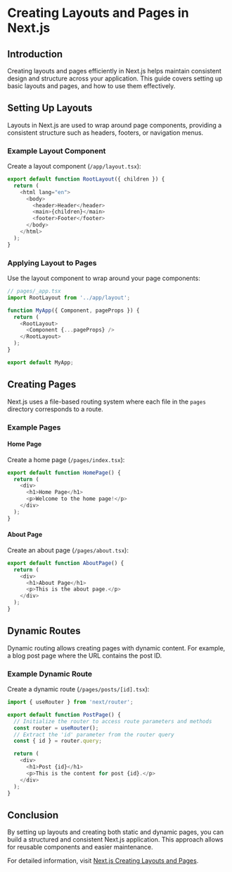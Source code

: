 # Creating Layouts and Pages in Next.js

## Introduction

Creating layouts and pages efficiently in Next.js helps maintain consistent design and structure across your application. This guide covers setting up basic layouts and pages, and how to use them effectively.

## Setting Up Layouts

Layouts in Next.js are used to wrap around page components, providing a consistent structure such as headers, footers, or navigation menus.

### Example Layout Component

Create a layout component (`/app/layout.tsx`):

```javascript
export default function RootLayout({ children }) {
  return (
    <html lang="en">
      <body>
        <header>Header</header>
        <main>{children}</main>
        <footer>Footer</footer>
      </body>
    </html>
  );
}
```

### Applying Layout to Pages

Use the layout component to wrap around your page components:

```javascript
// pages/_app.tsx
import RootLayout from '../app/layout';

function MyApp({ Component, pageProps }) {
  return (
    <RootLayout>
      <Component {...pageProps} />
    </RootLayout>
  );
}

export default MyApp;
```

## Creating Pages

Next.js uses a file-based routing system where each file in the `pages` directory corresponds to a route.

### Example Pages

#### Home Page

Create a home page (`/pages/index.tsx`):

```javascript
export default function HomePage() {
  return (
    <div>
      <h1>Home Page</h1>
      <p>Welcome to the home page!</p>
    </div>
  );
}
```

#### About Page

Create an about page (`/pages/about.tsx`):

```javascript
export default function AboutPage() {
  return (
    <div>
      <h1>About Page</h1>
      <p>This is the about page.</p>
    </div>
  );
}
```

## Dynamic Routes

Dynamic routing allows creating pages with dynamic content. For example, a blog post page where the URL contains the post ID.

### Example Dynamic Route

Create a dynamic route (`/pages/posts/[id].tsx`):

```javascript
import { useRouter } from 'next/router';

export default function PostPage() {
  // Initialize the router to access route parameters and methods
  const router = useRouter();
  // Extract the 'id' parameter from the router query
  const { id } = router.query;

  return (
    <div>
      <h1>Post {id}</h1>
      <p>This is the content for post {id}.</p>
    </div>
  );
}
```

## Conclusion

By setting up layouts and creating both static and dynamic pages, you can build a structured and consistent Next.js application. This approach allows for reusable components and easier maintenance.

For detailed information, visit [Next.js Creating Layouts and Pages](https://nextjs.org/learn/dashboard-app/creating-layouts-and-pages).